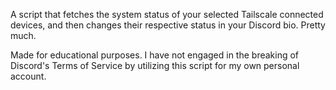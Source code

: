 A script that fetches the system status of your selected Tailscale connected devices, and then changes their respective status in your Discord bio. Pretty much.

Made for educational purposes.
I have not engaged in the breaking of Discord's Terms of Service by utilizing this script for my own personal account.
